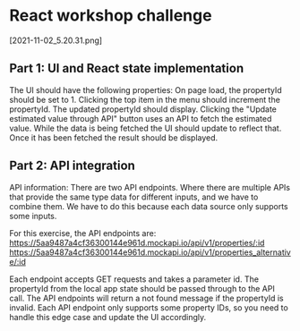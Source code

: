 # React workshop challenge

[2021-11-02_5.20.31.png]

## Part 1: UI and React state implementation

The UI should have the following properties:
On page load, the propertyId should be set to 1.
Clicking the top item in the menu should increment the propertyId. The updated propertyId should display.
Clicking the "Update estimated value through API" button uses an API to fetch the estimated value. While the data is being fetched the UI should update to reflect that. Once it has been fetched the result should be displayed.

## Part 2: API integration

API information:
There are two API endpoints. Where there are multiple APIs that provide the same type data for different inputs, and we have to combine them. We have to do this because each data source only supports some inputs.

For this exercise, the API endpoints are:
https://5aa9487a4cf36300144e961d.mockapi.io/api/v1/properties/:id
https://5aa9487a4cf36300144e961d.mockapi.io/api/v1/properties_alternative/:id

Each endpoint accepts GET requests and takes a parameter id. The propertyId from the local app state should be passed through to the API call.
The API endpoints will return a not found message if the propertyId is invalid. Each API endpoint only supports some property IDs, so you need to handle this edge case and update the UI accordingly.
